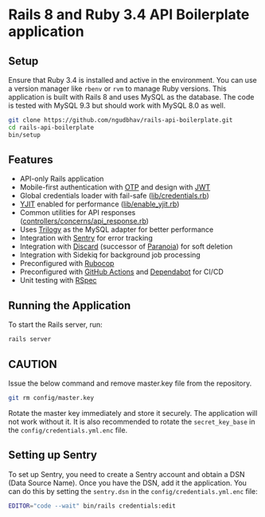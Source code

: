 # Rails 8 and Ruby 3.4 API Boilerplate application

## Setup
Ensure that Ruby 3.4 is installed and active in the environment. You can use a version manager like `rbenv` or `rvm` to manage Ruby versions.
This application is built with Rails 8 and uses MySQL as the database. The code is tested with MySQL 9.3 but should work with MySQL 8.0 as well.

```bash
git clone https://github.com/ngudbhav/rails-api-boilerplate.git
cd rails-api-boilerplate
bin/setup
```

## Features
- API-only Rails application
- Mobile-first authentication with [OTP](lib/otp) and design with [JWT](lib/jwt_authenticate.rb)
- Global credentials loader with fail-safe ([lib/credentials.rb](lib/credentials.rb))
- [YJIT](https://shopify.engineering/ruby-yjit-is-production-ready) enabled for performance ([lib/enable_yjit.rb](config/initializers/enable_yjit.rb))
- Common utilities for API responses ([controllers/concerns/api_response.rb](app/controllers/concerns/response.rb))
- Uses [Trilogy](https://github.com/trilogy-libraries/trilogy) as the MySQL adapter for better performance
- Integration with [Sentry](https://sentry.io/welcome/) for error tracking
- Integration with [Discard](https://github.com/jhawthorn/discard) (successor of [Paranoia](https://github.com/rubysherpas/paranoia)) for soft deletion
- Integration with Sidekiq for background job processing
- Preconfigured with [Rubocop](https://github.com/rubocop/rubocop)
- Preconfigured with [GitHub Actions](.github/workflows/ci.yml) and [Dependabot](.github/dependabot.yml) for CI/CD
- Unit testing with [RSpec](https://rspec.info/)

## Running the Application
To start the Rails server, run:

```bash
rails server
```

## CAUTION
Issue the below command and remove master.key file from the repository.
```bash
git rm config/master.key
```
Rotate the master key immediately and store it securely. The application will not work without it.
It is also recommended to rotate the `secret_key_base` in the `config/credentials.yml.enc` file.

## Setting up Sentry
To set up Sentry, you need to create a Sentry account and obtain a DSN (Data Source Name). Once you have the DSN, add it the application.
You can do this by setting the `sentry.dsn` in the `config/credentials.yml.enc` file:

```bash
EDITOR="code --wait" bin/rails credentials:edit
```
